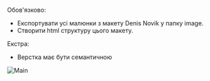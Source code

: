 Обов'язково:

- Експортувати усі малюнки з макету Denis Novik у папку image.
- Створити html структуру цього макету.

Екстра:

- Верстка має бути семантичною

![Main](https://user-images.githubusercontent.com/72200398/198116969-1802fa42-ae57-4a6f-a6b4-606cad670f3c.png)

